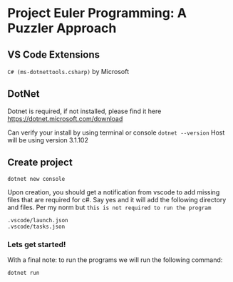 # Project Euler Programming: A Puzzler Approach

## VS Code Extensions

`C# (ms-dotnettools.csharp)` by Microsoft

## DotNet
Dotnet is required, if not installed, please find it here https://dotnet.microsoft.com/download

Can verify your install by using terminal or console
`dotnet --version`
Host will be using version 3.1.102

## Create project
`dotnet new console`

Upon creation, you should get a notification from vscode to add missing files that are required for c#. Say yes and it will add the following directory and files. Per my norm but `this is not required to run the program`
```
.vscode/launch.json
.vscode/tasks.json
```

### Lets get started!

With a final note: to run the programs we will run the following command:

`dotnet run`
